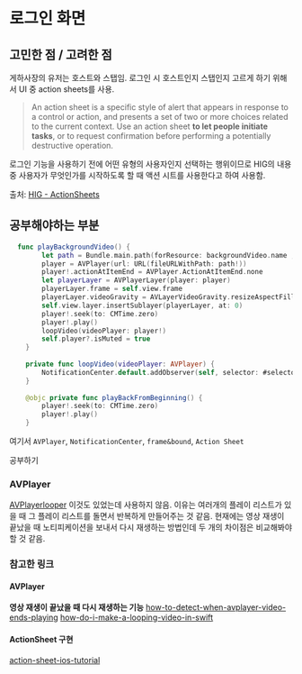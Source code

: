 # 로그인 화면

## 고민한 점 / 고려한 점

게하사장의 유저는 호스트와 스탭임. 로그인 시 호스트인지 스탭인지 고르게 하기 위해서 UI 중 action sheets를 사용.

> An action sheet is a specific style of alert that appears in response to a control or action, and presents a set of two or more choices related to the current context. Use an action sheet **to let people initiate tasks**, or to request confirmation before performing a potentially destructive operation. 

로그인 기능을 사용하기 전에 어떤 유형의 사용자인지 선택하는 행위이므로 HIG의 내용 중 사용자가 무엇인가를 시작하도록 할 때 액션 시트를 사용한다고 하여 사용함. 

출처: [HIG - ActionSheets](https://developer.apple.com/design/human-interface-guidelines/ios/views/action-sheets/)



## 공부해야하는 부분

```swift
  func playBackgroundVideo() {
        let path = Bundle.main.path(forResource: backgroundVideo.name , ofType: backgroundVideo.fileType)
        player = AVPlayer(url: URL(fileURLWithPath: path!))
        player!.actionAtItemEnd = AVPlayer.ActionAtItemEnd.none
        let playerLayer = AVPlayerLayer(player: player)
        playerLayer.frame = self.view.frame
        playerLayer.videoGravity = AVLayerVideoGravity.resizeAspectFill
        self.view.layer.insertSublayer(playerLayer, at: 0)
        player!.seek(to: CMTime.zero)
        player!.play()
        loopVideo(videoPlayer: player!)
        self.player?.isMuted = true
    }
    
    private func loopVideo(videoPlayer: AVPlayer) {
        NotificationCenter.default.addObserver(self, selector: #selector(playBackFromBeginning), name: .AVPlayerItemDidPlayToEndTime, object: player!.currentItem)
    }
    
    @objc private func playBackFromBeginning() {
        player!.seek(to: CMTime.zero)
        player!.play()
    }
```



여기서 `AVPlayer`, `NotificationCenter`, `frame&bound`, `Action Sheet`

공부하기

### AVPlayer
[AVPlayerlooper](https://developer.apple.com/documentation/avfoundation/avplayerlooper) 이것도 있었는데 사용하지 않음. 이유는 여러개의 플레이 리스트가 있을 때 그 플레이 리스트를 돌면서 반복하게 만들어주는 것 같음. 현재에는 영상 재생이 끝났을 때 노티피케이션을 보내서 다시 재생하는 방법인데 두 개의 차이점은 비교해봐야 할 것 같음.

### 참고한 링크

#### AVPlayer
**영상 재생이 끝났을 때 다시 재생하는 기능**
[how-to-detect-when-avplayer-video-ends-playing](https://stackoverflow.com/questions/29386531/how-to-detect-when-avplayer-video-ends-playing)
[how-do-i-make-a-looping-video-in-swift](https://stackoverflow.com/questions/34990060/how-do-i-make-a-looping-video-in-swift)

#### ActionSheet 구현
[action-sheet-ios-tutorial](https://www.ioscreator.com/tutorials/action-sheet-ios-tutorial)
